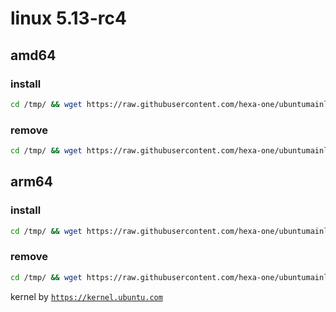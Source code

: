 # linux 5.13-rc4

## amd64

### install
```bash
cd /tmp/ && wget https://raw.githubusercontent.com/hexa-one/ubuntumainline/main/catalog/5.13-rc4/install.sh && chmod +x install.sh && sudo ./install.sh -amd
``` 
### remove
```bash
cd /tmp/ && wget https://raw.githubusercontent.com/hexa-one/ubuntumainline/main/catalog/5.13-rc4/install.sh && chmod +x install.sh && sudo ./install.sh -r
```

## arm64

### install
```bash
cd /tmp/ && wget https://raw.githubusercontent.com/hexa-one/ubuntumainline/main/catalog/5.13-rc4/install.sh && chmod +x install.sh && sudo ./install.sh -arm
```
### remove
```bash
cd /tmp/ && wget https://raw.githubusercontent.com/hexa-one/ubuntumainline/main/catalog/5.13-rc4/install.sh && chmod +x install.sh && sudo ./install.sh -r
```

 
kernel by [`https://kernel.ubuntu.com`](https://kernel.ubuntu.com/)
